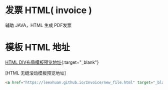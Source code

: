 # 发票 HTML( invoice )
辅助 JAVA，HTML 生成 PDF发票
# 模板 HTML 地址
[HTML DIV布局模板预览地址](https://leexhuan.github.io/Invoice/index.html){:target="_blank"}

[HTML 无缝滚动模板预览地址]
```html
<a href="https://leexhuan.github.io/Invoice/new_file.html" target="_blank">
```
